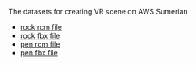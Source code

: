 The datasets for creating VR scene on AWS Sumerian

* [rock rcm file](https://drive.autodesk.com/de29903f7/shares/SH919a0QTf3c32634dcfdc3f3ffdc7856b84) 
* [rock fbx file](https://drive.autodesk.com/de29903f7/shares/SH919a0QTf3c32634dcfd26efc666c936fb9)
* [pen rcm file](https://drive.autodesk.com/de29903f7/shares/SH919a0QTf3c32634dcf6c02afa293cd3018)
* [pen fbx file](https://drive.autodesk.com/de29903f7/shares/SH919a0QTf3c32634dcfae12abdcfcc76522)

